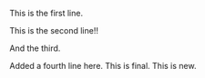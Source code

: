 This is the first line.

This is the second line!!

And the third.

Added a fourth line here. This is final. This is new.

